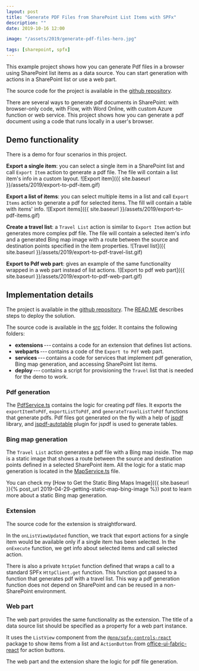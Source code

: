 ```yaml
---
layout: post
title: "Generate PDF Files from SharePoint List Items with SPFx"
description: ""
date: 2019-10-16 12:00

image: "/assets/2019/generate-pdf-files-hero.jpg"

tags: [sharepoint, spfx]
---
```


This example project shows how you can generate Pdf files in a browser using SharePoint list items as a data source. You can start generation with actions in a SharePoint list or use a web part.

The source code for the project is available in the [github repository](https://github.com/dmitryrogozhny/sharepoint-lab/tree/master/export-to-pdf).

There are several ways to generate pdf documents in SharePoint: with browser-only code, with Flow, with Word Online, with custom Azure function or web service. This project shows how you can generate a pdf document using a code that runs locally in a user's browser.

## Demo functionality

There is a demo for four scenarios in this project.

**Export a single item**: you can select a single item in a SharePoint list and call `Export Item` action to generate a pdf file. The file will contain a list item's info in a custom layout.
![Export item]({{ site.baseurl }}/assets/2019/export-to-pdf-item.gif)

**Export a list of items**: you can select multiple items in a list and call `Export Items` action to generate a pdf for selected items. The fill will contain a table with items' info.
![Export items]({{ site.baseurl }}/assets/2019/export-to-pdf-items.gif)

**Create a travel list**: a `Travel List` action is similar to `Export Item` action but generates more complex pdf file. The file will contain a selected item's info and a generated Bing map image with a route between the source and destination points specified in the item properties.
![Travel list]({{ site.baseurl }}/assets/2019/export-to-pdf-travel-list.gif)

__Export to Pdf web part__: gives an example of the same functionality wrapped in a web part instead of list actions.
![Export to pdf web part]({{ site.baseurl }}/assets/2019/export-to-pdf-web-part.gif)

## Implementation details
The project is available in the [github repository](https://github.com/dmitryrogozhny/sharepoint-lab/tree/master/export-to-pdf). The [READ.ME](https://github.com/dmitryrogozhny/sharepoint-lab/blob/master/export-to-pdf/README.md) describes steps to deploy the solution.

The source code is available in the [src](https://github.com/dmitryrogozhny/sharepoint-lab/tree/master/export-to-pdf/src) folder. It contains the following folders:
- **extensions**&thinsp;---&thinsp;contains a code for an extension that defines list actions.
- **webparts**&thinsp;---&thinsp;contains a code of the `Export to Pdf` web part.
- **services**&thinsp;---&thinsp;contains a code for services that implement pdf generation, Bing map generation, and accessing SharePoint list items.
- **deploy**&thinsp;---&thinsp;contains a script for provisioning the `Travel` list that is needed for the demo to work.

### Pdf generation

The [PdfService.ts](https://github.com/dmitryrogozhny/sharepoint-lab/blob/master/export-to-pdf/src/services/PdfService.ts) contains the logic for creating pdf files. It exports the `exportItemToPdf`, `exportListToPdf`, and `generateTravelListToPdf` functions that generate pdfs. Pdf files got generated on the fly with a help of [jspdf](https://github.com/MrRio/jsPDF) library, and [jspdf-autotable](https://github.com/simonbengtsson/jsPDF-AutoTable) plugin for jspdf is used to generate tables.

### Bing map generation

The `Travel List` action generates a pdf file with a Bing map inside. The map is a static image that shows a route between the source and destination points defined in a selected SharePoint item. All the logic for a static map generation is located in the [MapService.ts](https://github.com/dmitryrogozhny/sharepoint-lab/blob/master/export-to-pdf/src/services/MapService.ts) file.

You can check my [How to Get the Static Bing Maps Image]({{ site.baseurl }}{% post_url 2019-04-29-getting-static-map-bing-image %}) post to learn more about a static Bing map generation.

### Extension

The source code for the extension is straightforward.

In the `onListViewUpdated` function, we track that export actions for a single item would be available only if a single item has been selected. In the `onExecute` function, we get info about selected items and call selected action.

There is also a private `httpGet` function defined that wraps a call to a standard SPFx `HttpClient.get` function. This function got passed to a function that generates pdf with a travel list. This way a pdf generation function does not depend on SharePoint and can be reused in a non-SharePoint environment.

### Web part

The web part provides the same functionality as the extension. The title of a data source list should be specified as a property for a web part instance.

It uses the `ListView` component from the [`@pnp/spfx-controls-react`](https://sharepoint.github.io/sp-dev-fx-controls-react/) package to show items from a list and `ActionButton` from [office-ui-fabric-react](https://developer.microsoft.com/en-us/fabric/#/controls/web) for action buttons.

The web part and the extension share the logic for pdf file generation.
